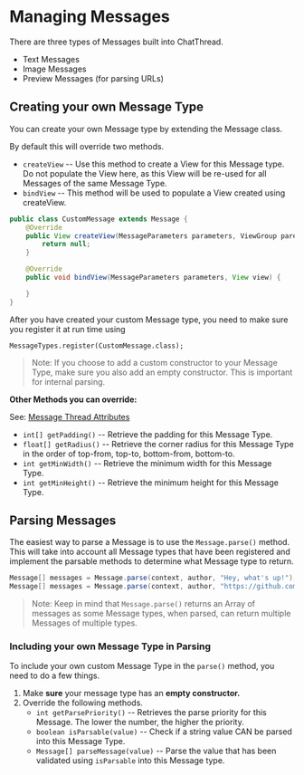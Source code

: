 # Managing Messages

There are three types of Messages built into ChatThread.

* Text Messages
* Image Messages
* Preview Messages (for parsing URLs)

## Creating your own Message Type

You can create your own Message type by extending the Message class.

By default this will override two methods.

* `createView` -- Use this method to create a View for this Message type. Do not populate the View here, as this View will be re-used for all Messages of the same Message Type.
* `bindView` -- This method will be used to populate a View created using createView. 

```java
public class CustomMessage extends Message {
    @Override
    public View createView(MessageParameters parameters, ViewGroup parent) {
        return null;
    }

    @Override
    public void bindView(MessageParameters parameters, View view) {

    }
}
```

After you have created your custom Message type, you need to make sure you register it at run time using
```
MessageTypes.register(CustomMessage.class);
```
> Note: If you choose to add a custom constructor to your Message Type, make sure you also add an empty constructor. This is important for internal parsing.

**Other Methods you can override:**

See: [Message Thread Attributes](./MessageThreads.md)

* `int[] getPadding()` -- Retrieve the padding for this Message Type.
* `float[] getRadius()` -- Retrieve the corner radius for this Message Type in the order of top-from, top-to, bottom-from, bottom-to. 
* `int getMinWidth()` -- Retrieve the minimum width for this Message Type.
* `int getMinHeight()` -- Retrieve the minimum height for this Message Type.

## Parsing Messages

The easiest way to parse a Message is to use the `Message.parse()` method. This will take into account all Message types that have been registered and implement the parsable methods to determine what Message type to return.

```java
Message[] messages = Message.parse(context, author, "Hey, what's up!");
Message[] messages = Message.parse(context, author, "https://github.com/");
```

> Note: Keep in mind that `Message.parse()` returns an Array of messages as some Message types, when parsed, can return multiple Messages of multiple types.

### Including your own Message Type in Parsing

To include your own custom Message Type in the `parse()` method, you need to do a few things.

1. Make **sure** your message type has an **empty constructor.**
2. Override the following methods.
    * `int getParsePriority()` -- Retrieves the parse priority for this Message. The lower the number, the higher the priority.
    * `boolean isParsable(value)` -- Check if a string value CAN be parsed into this Message Type.
    * `Message[] parseMessage(value)` -- Parse the value that has been validated using `isParsable` into this Message type.
